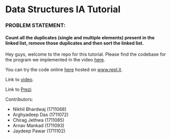 # Data Structures IA Tutorial
### PROBLEM STATEMENT:
#### Count all the duplicates (single and multiple elements) present in the linked list, remove those duplicates and then sort the linked list.

Hey guys, welcome to the repo for this tutorial. Please find the codebase for the program we implemented in the video [here](https://github.com/arghyadeep99/DataStructures-IA-Tutorial/blob/master/DS_IA.c). 

You can try the code online [here](https://repl.it/@ARGHYADEEPDAS/DS-IA) hosted on www.repl.it.

Link to [video](www.youtube.com). 

Link to [Prezi](https://prezi.com/view/H4d3K8HKbJvFXXzTRzkK/).

Contributors:
* Nikhil Bhardwaj (1711068)
* Arghyadeep Das (1711072)
* Chirag Jethwa (1711085)
* Arnav Mankad (1711093)
* Jaydeep Pawar (1711102)
